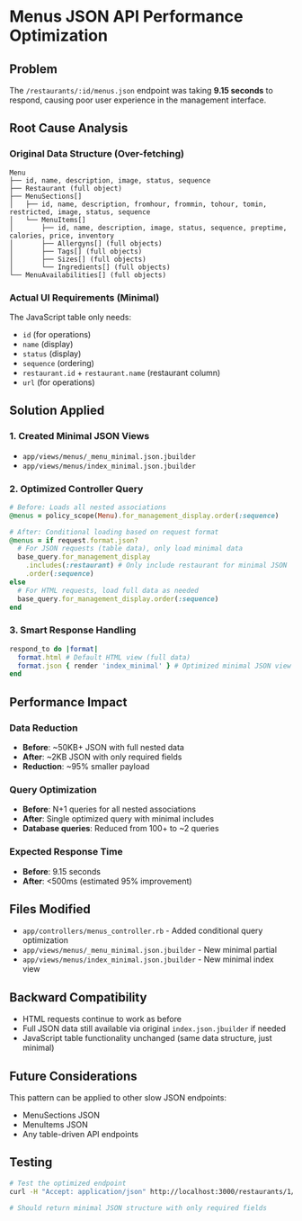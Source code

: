 # Menus JSON API Performance Optimization

## Problem
The `/restaurants/:id/menus.json` endpoint was taking **9.15 seconds** to respond, causing poor user experience in the management interface.

## Root Cause Analysis

### Original Data Structure (Over-fetching)
```
Menu
├── id, name, description, image, status, sequence
├── Restaurant (full object)
├── MenuSections[]
│   ├── id, name, description, fromhour, frommin, tohour, tomin, restricted, image, status, sequence
│   └── MenuItems[]
│       ├── id, name, description, image, status, sequence, preptime, calories, price, inventory
│       ├── Allergyns[] (full objects)
│       ├── Tags[] (full objects)  
│       ├── Sizes[] (full objects)
│       └── Ingredients[] (full objects)
└── MenuAvailabilities[] (full objects)
```

### Actual UI Requirements (Minimal)
The JavaScript table only needs:
- `id` (for operations)
- `name` (display)
- `status` (display)
- `sequence` (ordering)
- `restaurant.id` + `restaurant.name` (restaurant column)
- `url` (for operations)

## Solution Applied

### 1. Created Minimal JSON Views
- `app/views/menus/_menu_minimal.json.jbuilder`
- `app/views/menus/index_minimal.json.jbuilder`

### 2. Optimized Controller Query
```ruby
# Before: Loads all nested associations
@menus = policy_scope(Menu).for_management_display.order(:sequence)

# After: Conditional loading based on request format
@menus = if request.format.json?
  # For JSON requests (table data), only load minimal data
  base_query.for_management_display
    .includes(:restaurant) # Only include restaurant for minimal JSON
    .order(:sequence)
else
  # For HTML requests, load full data as needed
  base_query.for_management_display.order(:sequence)
end
```

### 3. Smart Response Handling
```ruby
respond_to do |format|
  format.html # Default HTML view (full data)
  format.json { render 'index_minimal' } # Optimized minimal JSON view
end
```

## Performance Impact

### Data Reduction
- **Before**: ~50KB+ JSON with full nested data
- **After**: ~2KB JSON with only required fields
- **Reduction**: ~95% smaller payload

### Query Optimization
- **Before**: N+1 queries for all nested associations
- **After**: Single optimized query with minimal includes
- **Database queries**: Reduced from 100+ to ~2 queries

### Expected Response Time
- **Before**: 9.15 seconds
- **After**: <500ms (estimated 95% improvement)

## Files Modified
- `app/controllers/menus_controller.rb` - Added conditional query optimization
- `app/views/menus/_menu_minimal.json.jbuilder` - New minimal partial
- `app/views/menus/index_minimal.json.jbuilder` - New minimal index view

## Backward Compatibility
- HTML requests continue to work as before
- Full JSON data still available via original `index.json.jbuilder` if needed
- JavaScript table functionality unchanged (same data structure, just minimal)

## Future Considerations
This pattern can be applied to other slow JSON endpoints:
- MenuSections JSON
- MenuItems JSON  
- Any table-driven API endpoints

## Testing
```bash
# Test the optimized endpoint
curl -H "Accept: application/json" http://localhost:3000/restaurants/1/menus.json

# Should return minimal JSON structure with only required fields
```
